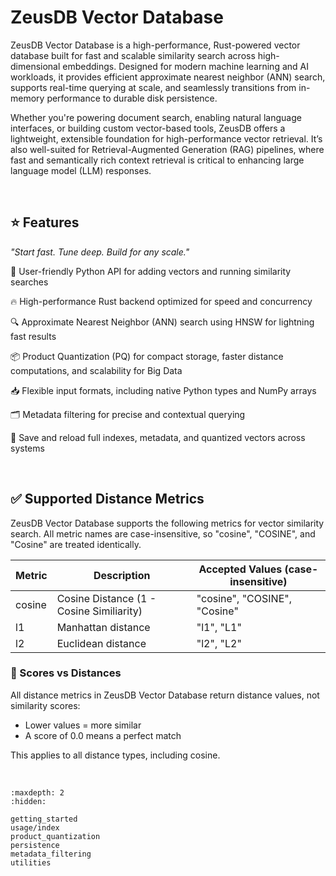 # ZeusDB Vector Database

ZeusDB Vector Database is a high-performance, Rust-powered vector database built for fast and scalable similarity search across high-dimensional embeddings. Designed for modern machine learning and AI workloads, it provides efficient approximate nearest neighbor (ANN) search, supports real-time querying at scale, and seamlessly transitions from in-memory performance to durable disk persistence.

Whether you're powering document search, enabling natural language interfaces, or building custom vector-based tools, ZeusDB offers a lightweight, extensible foundation for high-performance vector retrieval. It’s also well-suited for Retrieval-Augmented Generation (RAG) pipelines, where fast and semantically rich context retrieval is critical to enhancing large language model (LLM) responses.

<br/>

## ⭐ Features

*"Start fast. Tune deep. Build for any scale."*

🐍 User-friendly Python API for adding vectors and running similarity searches

🔥 High-performance Rust backend optimized for speed and concurrency

🔍 Approximate Nearest Neighbor (ANN) search using HNSW for lightning fast results

📦 Product Quantization (PQ) for compact storage, faster distance computations, and scalability for Big Data

📥 Flexible input formats, including native Python types and NumPy arrays

🗂️ Metadata filtering for precise and contextual querying

💾 Save and reload full indexes, metadata, and quantized vectors across systems

<br/>

## ✅ Supported Distance Metrics

ZeusDB Vector Database supports the following metrics for vector similarity search. All metric names are case-insensitive, so "cosine", "COSINE", and "Cosine" are treated identically.

| Metric | Description                          | Accepted Values (case-insensitive)  |
|--------|--------------------------------------|--------|
| cosine | Cosine Distance (1 - Cosine Similiarity) | "cosine", "COSINE", "Cosine" |
| l1     | Manhattan distance                   | "l1", "L1" |
| l2     | Euclidean distance                 | "l2", "L2" |


### 📏 Scores vs Distances 

All distance metrics in ZeusDB Vector Database return distance values, not similarity scores:

 - Lower values = more similar
 - A score of 0.0 means a perfect match

This applies to all distance types, including cosine.



<br/>



```{toctree}
:maxdepth: 2
:hidden:

getting_started
usage/index
product_quantization
persistence
metadata_filtering
utilities